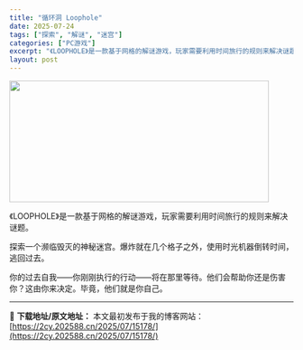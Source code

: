 ```yaml
---
title: "循环洞 Loophole"
date: 2025-07-24
tags: ["探索", "解谜", "迷宫"]
categories: ["PC游戏"]
excerpt: "《LOOPHOLE》是一款基于网格的解谜游戏，玩家需要利用时间旅行的规则来解决谜题。 探索一个濒临毁灭的神秘迷宫。爆炸就在几个格子之外，使用时光机器倒转时间，逃回过去。 你的过去自我——你刚刚执行的行动——将在那里等待。他们会帮助你还是伤害你？这由你来决定。毕竟，他们就是你自己。"
layout: post
---
```


<img class="aligncenter size-full wp-image-15148" src="https://2cy.202588.cn/wp-content/uploads/2025/07/2025072410344120.webp" alt="" width="460" height="215" />
<p class="bb_paragraph">《LOOPHOLE》是一款基于网格的解谜游戏，玩家需要利用时间旅行的规则来解决谜题。</p>
<p class="bb_paragraph">探索一个濒临毁灭的神秘迷宫。爆炸就在几个格子之外，使用时光机器倒转时间，逃回过去。</p>
<p class="bb_paragraph">你的过去自我——你刚刚执行的行动——将在那里等待。他们会帮助你还是伤害你？这由你来决定。毕竟，他们就是你自己。</p>

---
📖 **下载地址/原文地址：** 本文最初发布于我的博客网站：[https://2cy.202588.cn/2025/07/15178/](https://2cy.202588.cn/2025/07/15178/)
